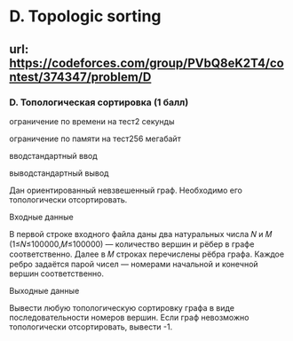 # D. Topologic sorting

## url: https://codeforces.com/group/PVbQ8eK2T4/contest/374347/problem/D

### D. Топологическая сортировка (1 балл)

ограничение по времени на тест2 секунды

ограничение по памяти на тест256 мегабайт

вводстандартный ввод

выводстандартный вывод

Дан ориентированный невзвешенный граф. Необходимо его топологически отсортировать.


Входные данные

В первой строке входного файла даны два натуральных числа 𝑁 и 𝑀 (1≤𝑁≤100000,𝑀≤100000) — количество вершин и рёбер в графе соответственно. Далее в 𝑀 строках перечислены рёбра графа. Каждое ребро задаётся парой чисел — номерами начальной и конечной вершин соответственно.


Выходные данные

Вывести любую топологическую сортировку графа в виде последовательности номеров вершин. Если граф невозможно топологически отсортировать, вывести -1.
